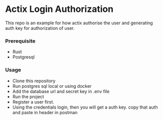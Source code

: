 # Actix Login Authorization 
This repo is an example for how actix authorise the user and generating auth key for authorization of user.

### Prerequisite
  - Rust
  - Postgresql
  
### Usage
- Clone this repository
- Run postgres sql local or using docker
- Add the database url and secret key in .env file
- Run the project 
- Register a user first.
- Using the credentials login, then you will get a auth key. copy that auth and paste in header in postman 
